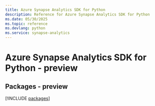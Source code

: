 ```yaml
---
title: Azure Synapse Analytics SDK for Python
description: Reference for Azure Synapse Analytics SDK for Python
ms.date: 05/30/2025
ms.topic: reference
ms.devlang: python
ms.service: synapse-analytics
---
```

# Azure Synapse Analytics SDK for Python - preview
## Packages - preview
[!INCLUDE [packages](synapse-analytics-index.md)]